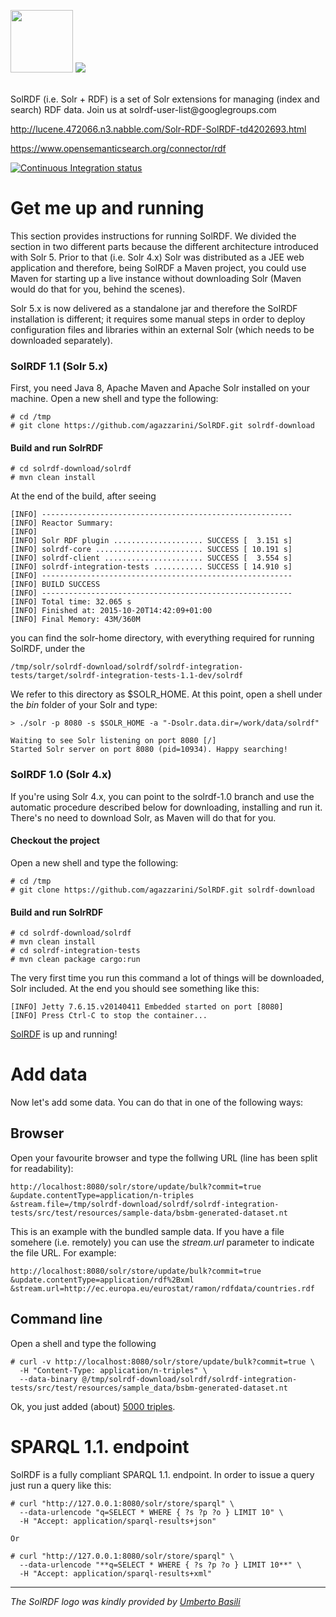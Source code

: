 <p><img src="https://cloud.githubusercontent.com/assets/7569632/7524584/5971e1ba-f503-11e4-940e-72e808677c48.png" width="100" height="100"/>
<img src="https://cloud.githubusercontent.com/assets/7569632/7532363/51104a30-f566-11e4-8481-229f64064905.png">
</p>
<br/>
SolRDF (i.e. Solr + RDF) is a set of Solr extensions for managing (index and search) RDF data. Join us at solrdf-user-list@googlegroups.com

http://lucene.472066.n3.nabble.com/Solr-RDF-SolRDF-td4202693.html

https://www.opensemanticsearch.org/connector/rdf

[![Continuous Integration status](https://travis-ci.org/agazzarini/SolRDF.svg?branch=master)](https://travis-ci.org/agazzarini/SolRDF)

# Get me up and running
This section provides instructions for running SolRDF. We divided the section in two different parts because the different architecture introduced with Solr 5. Prior to that (i.e. Solr 4.x) Solr was distributed as a JEE web application and therefore, being SolRDF a Maven project, you could use Maven for starting up a live instance without downloading Solr (Maven would do that for you, behind the scenes). 

Solr 5.x is now delivered as a standalone jar and therefore the SolRDF installation is different; it requires some manual steps in order to deploy configuration files and libraries within an external Solr (which needs to be downloaded separately).    

### SolRDF 1.1 (Solr 5.x)
First, you need Java 8, Apache Maven and Apache Solr installed on your machine.
Open a new shell and type the following:     

```
# cd /tmp
# git clone https://github.com/agazzarini/SolRDF.git solrdf-download
```  
#### Build and run SolrRDF    

```
# cd solrdf-download/solrdf
# mvn clean install

```
At the end of the build, after seeing

```
[INFO] --------------------------------------------------------
[INFO] Reactor Summary:
[INFO] 
[INFO] Solr RDF plugin .................... SUCCESS [  3.151 s]
[INFO] solrdf-core ........................ SUCCESS [ 10.191 s]
[INFO] solrdf-client ...................... SUCCESS [  3.554 s]
[INFO] solrdf-integration-tests ........... SUCCESS [ 14.910 s]
[INFO] --------------------------------------------------------
[INFO] BUILD SUCCESS
[INFO] --------------------------------------------------------  
[INFO] Total time: 32.065 s
[INFO] Finished at: 2015-10-20T14:42:09+01:00
[INFO] Final Memory: 43M/360M
```

you can find the solr-home directory, with everything required for running SolRDF, under the 

```
/tmp/solr/solrdf-download/solrdf/solrdf-integration-tests/target/solrdf-integration-tests-1.1-dev/solrdf
```
We refer to this directory as $SOLR_HOME. 
At this point, open a shell under the _bin_ folder of your Solr and type:

```
> ./solr -p 8080 -s $SOLR_HOME -a "-Dsolr.data.dir=/work/data/solrdf"

Waiting to see Solr listening on port 8080 [/]  
Started Solr server on port 8080 (pid=10934). Happy searching!

```

### SolRDF 1.0 (Solr 4.x)
If you're using Solr 4.x, you can point to the solrdf-1.0 branch and use the automatic procedure described below for downloading, installing and run it. There's no need to download Solr, as Maven will do that for you.

#### Checkout the project    
Open a new shell and type the following:   

```
# cd /tmp
# git clone https://github.com/agazzarini/SolRDF.git solrdf-download
```  

#### Build and run SolrRDF    

```
# cd solrdf-download/solrdf
# mvn clean install
# cd solrdf-integration-tests
# mvn clean package cargo:run
```
The very first time you run this command a lot of things will be downloaded, Solr included.
At the end you should see something like this:
```
[INFO] Jetty 7.6.15.v20140411 Embedded started on port [8080]
[INFO] Press Ctrl-C to stop the container...
``` 
[SolRDF](http://127.0.0.1:8080/solr/#/store) is up and running! 

# Add data   
Now let's add some data. You can do that in one of the following ways: 

## Browser
Open your favourite browser and type the follwing URL (line has been split for readability):
```
http://localhost:8080/solr/store/update/bulk?commit=true
&update.contentType=application/n-triples
&stream.file=/tmp/solrdf-download/solrdf/solrdf-integration-tests/src/test/resources/sample-data/bsbm-generated-dataset.nt
```
This is an example with the bundled sample data. If you have a file somehere (i.e. remotely) you can use the _stream.url_ parameter to indicate the file URL. For example:  

```
http://localhost:8080/solr/store/update/bulk?commit=true
&update.contentType=application/rdf%2Bxml
&stream.url=http://ec.europa.eu/eurostat/ramon/rdfdata/countries.rdf
```
## Command line
Open a shell and type the following
```
# curl -v http://localhost:8080/solr/store/update/bulk?commit=true \ 
  -H "Content-Type: application/n-triples" \
  --data-binary @/tmp/solrdf-download/solrdf/solrdf-integration-tests/src/test/resources/sample_data/bsbm-generated-dataset.nt
```
Ok, you just added (about) [5000 triples](http://127.0.0.1:8080/solr/#/store). 

# SPARQL 1.1. endpoint    
SolRDF is a fully compliant SPARQL 1.1. endpoint. In order to issue a query just run a query like this:
```
# curl "http://127.0.0.1:8080/solr/store/sparql" \
  --data-urlencode "q=SELECT * WHERE { ?s ?p ?o } LIMIT 10" \
  -H "Accept: application/sparql-results+json"
  
Or  
  
# curl "http://127.0.0.1:8080/solr/store/sparql" \
  --data-urlencode "**q=SELECT * WHERE { ?s ?p ?o } LIMIT 10**" \
  -H "Accept: application/sparql-results+xml"

```

-----------------------------------

_The SolRDF logo was kindly provided by [Umberto Basili](https://it.linkedin.com/in/umberto-basili-14a6a8b1)_ 
